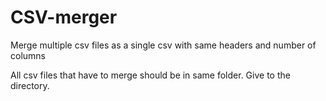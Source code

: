 # CSV-merger
Merge multiple csv files as a single csv with same headers and number of columns 

All csv files that have to merge should be in same folder. Give to the directory. 
